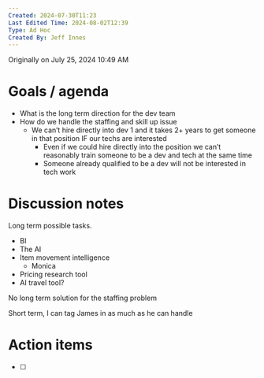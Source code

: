 ```yaml
---
Created: 2024-07-30T11:23
Last Edited Time: 2024-08-02T12:39
Type: Ad Hoc
Created By: Jeff Innes
---
```

Originally on July 25, 2024 10:49 AM

# Goals / agenda

- What is the long term direction for the dev team
- How do we handle the staffing and skill up issue
    - We can’t hire directly into dev 1 and it takes 2+ years to get someone in that position IF our techs are interested
        - Even if we could hire directly into the position we can’t reasonably train someone to be a dev and tech at the same time
        - Someone already qualified to be a dev will not be interested in tech work

# Discussion notes

Long term possible tasks.

- BI
- The AI
- Item movement intelligence
    - Monica
- Pricing research tool
- AI travel tool?

  

No long term solution for the staffing problem

Short term, I can tag James in as much as he can handle

# Action items

- [ ]
